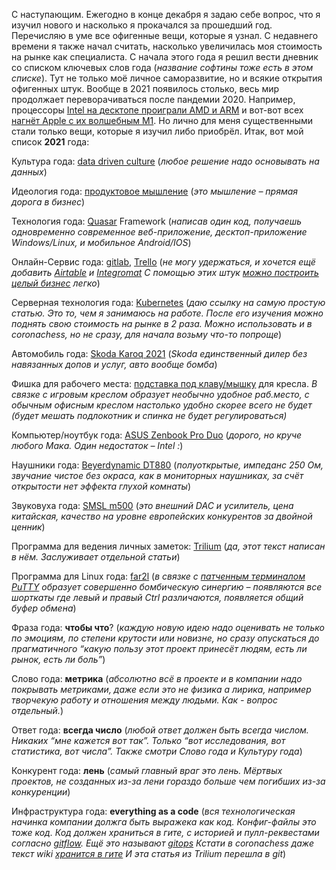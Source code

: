 С наступающим. Ежегодно в конце декабря я задаю себе вопрос, что я изучил нового и насколько я прокачался за прошедший год. Перечисляю в уме все офигенные вещи, которые я узнал. С недавнего времени я также начал считать, насколько увеличилась моя стоимость на рынке как специалиста. С начала этого года я решил вести дневник со списком ключевых слов года (_название софтины тоже есть в этом списке_). Тут не только моё личное саморазвитие, но и всякие открытия офигенных штук. Вообще в 2021 появилось столько, весь мир продолжает переворачиваться после пандемии 2020. Например, процессоры [Intel на десктопе проиграли AMD и ARM](https://www.youtube.com/watch?v=jK7GRnoJ11A) и вот-вот всех [нагнёт Apple с их волшебным M1](https://www.youtube.com/watch?v=Jer8Ceun2sY). Но лично для меня существенными стали только вещи, которые я изучил либо приобрёл. Итак, вот мой список **2021** года:

Культура года: [data driven culture](https://marketolog.mts.ru/blog/data-driven-podhod-kak-prinimat-resheniya-na-osnovanii-dannih) (_любое решение надо основывать на данных_)

Идеология года: [продуктовое мышление](https://habr.com/ru/post/472668/) (_это мышление – прямая дорога в бизнес_)

Технология года: [Quasar](https://quasar.dev/) Framework (_написав один код, получаешь одновременно современное веб-приложение, десктоп-приложение Windows/Linux, и мобильное Android/IOS_)

Онлайн-Сервис года: [gitlab](https://gitlab.com/), [Trello](https://trello.com/) (_не могу удержаться, и хочется ещё добавить_ [_Airtable_](https://airtable.com/) _и_ [_Integromat_](https://www.integromat.com/) _С помощью этих штук_ [_можно построить целый бизнес_](https://box.vas3k.ru/blog/nocode/) _легко_)

Серверная технология года: [Kubernetes](https://habr.com/ru/company/otus/blog/537162/) (_даю ссылку на самую простую статью. Это то, чем я занимаюсь на работе. После его изучения можно поднять свою стоимость на рынке в 2 раза. Можно использовать и в coronachess, но не сразу, для начала возьму что-то попроще_)

Автомобиль года: [Skoda Karoq 2021](https://www.youtube.com/watch?v=zZSvuRUjynk) (_Skoda единственный дилер без навязанных допов и услуг, авто вообще бомба_)

Фишка для рабочего места: [подставка под клаву/мышку](https://aliexpress.ru/item/32907768187.html) для кресла. _В связке с игровым креслом образует необычно удобное раб.место, с обычным офисным креслом настолько удобно скорее всего не будет (будет мешать подлокотник и спинка не будет регулироваться)_

Компьютер/ноутбук года: [ASUS Zenbook Pro Duo](https://www.asus.com/Laptops/For-Creators/ZenBook/ZenBook-Pro-Duo-15-OLED-UX582/) (_дорого, но круче любого Мака. Один недостаток – Intel :_)

Наушники года: [Beyerdynamic DT880](https://beyerdynamic.ru/product/beyerdynamic-dt-880-250-ohm-nakladnye-naushniki) (_полуоткрытые, импеданс 250 Ом, звучание чистое без окраса, как в мониторных наушниках, за счёт открытости нет эффекта глухой комнаты_)

Звуковуха года: [SMSL m500](https://aliexpress.ru/item/4001197274332.html) (_это внешний DAC и усилитель, цена китайская, качество на уровне европейских конкурентов за двойной ценник_)

Программа для ведения личных заметок: [Trilium](https://github.com/zadam/trilium) (_да, этот текст написан в нём. Заслуживает отдельной статьи_)

Программа для Linux года: [far2l](https://github.com/elfmz/far2l) (_в связке с_ [_патченным терминалом PuTTY_](https://github.com/unxed/putty4far2l) _образует совершенно бомбическую синергию – появляются все шорткаты где левый и правый Ctrl различаются, появляется общий буфер обмена_)

Фраза года: **чтобы что**? (_каждую новую идею надо оценивать не только по эмоциям, по степени крутости или новизне, но сразу опускаться до прагматичного “какую пользу этот проект принесёт людям, есть ли рынок, есть ли боль”_)

Слово года: **метрика** (_абсолютно всё в проекте и в компании надо покрывать метриками, даже если это не физика а лирика, например творчекую работу и отношения между людьми. Как - вопрос отдельный._)

Ответ года: **всегда число** (_любой ответ должен быть всегда числом. Никаких “мне кажется вот так”. Только “вот исследования, вот статистика, вот числа”. Также смотри Слово года и Культуру года_)

Конкурент года: **лень** (_самый главный враг это лень. Мёртвых проектов, не созданных из-за лени гораздо больше чем погибших из-за конкуренции_)

Инфраструктура года: **everything as a code** (_вся технологическая начинка компании должга быть выражека как код. Конфиг-файлы это тоже код. Код должен храниться в гите, с историей и пулл-реквестами согласно_ [_gitflow_](https://www.atlassian.com/ru/git/tutorials/comparing-workflows/gitflow-workflow)_. Ещё это называют_ [_gitops_](https://www.youtube.com/watch?v=sHk1c0NvxlE) _Кстати в coronachess даже текст wiki_ [_хранится в гите_](https://gitlab.com/cidious/coronawiki) _И эта статья из Trilium перешла в git_)